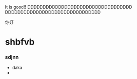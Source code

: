 It is good!!
DDDDDDDDDDDDDDDDDDDDDDDDDDDDDDDDDD
DDDDDDDDDDDDDDDDDDDDDDDDDDDDDDD

你好

# shbfvb
### sdjnn
* daka
* 
